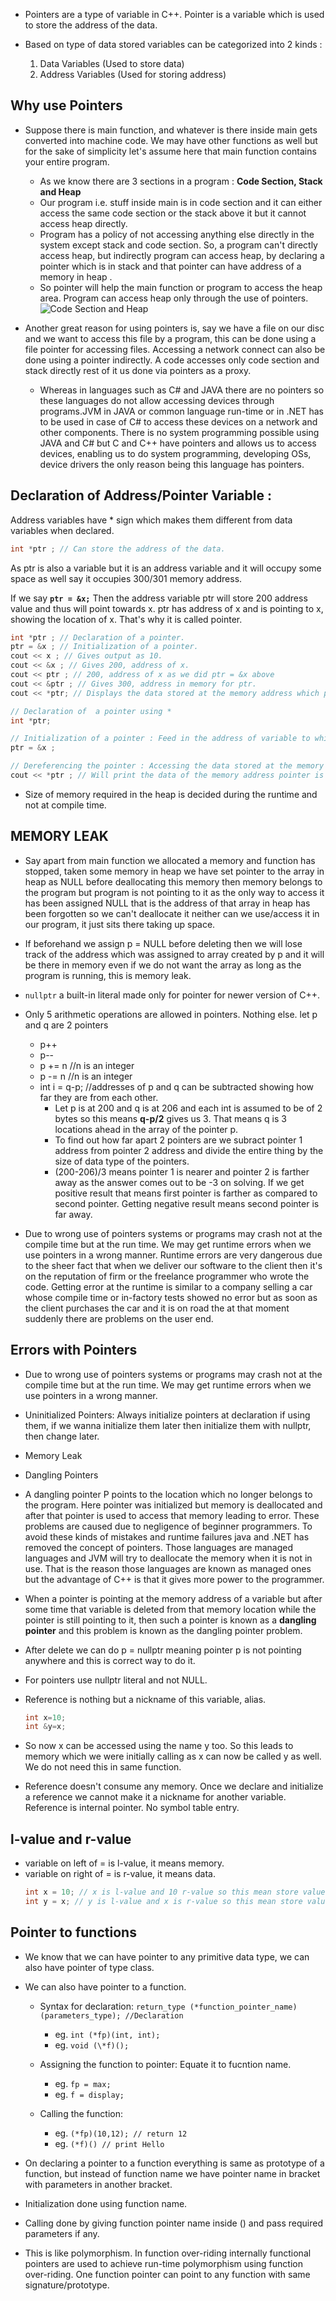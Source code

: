 - Pointers are a type of variable in C++. Pointer is a variable which is used to store the address of the data.
- Based on type of data stored variables can be categorized into 2 kinds :

  1. Data Variables (Used to store data)
  2. Address Variables (Used for storing address)

## Why use Pointers

- Suppose there is main function, and whatever is there inside main gets converted into machine code. We may have other functions as well but for the sake of simplicity let's assume here that main function contains your entire program.

  - As we know there are 3 sections in a program : **Code Section, Stack and Heap**
  - Our program i.e. stuff inside main is in code section and it can either access the same code section or the stack above it but it cannot access heap directly.
  - Program has a policy of not accessing anything else directly in the system except stack and code section. So, a program can't directly access heap, but indirectly program can access heap, by declaring a pointer which is in stack and that pointer can have address of a memory in heap .
  - So pointer will help the main function or program to access the heap area. Program can access heap only through the use of pointers.
    ![Code Section and Heap](https://i.imgur.com/EwTo0Bj.png)

- Another great reason for using pointers is, say we have a file on our disc and we want to access this file by a program, this can be done using a file pointer for accessing files. Accessing a network connect can also be done using a pointer indirectly. A code accesses only code section and stack directly rest of it us done via pointers as a proxy.

  - Whereas in languages such as C# and JAVA there are no pointers so these languages do not allow accessing devices through programs.JVM in JAVA or common language run-time or in .NET has to be used in case of C# to access these devices on a network and other components. There is no system programming possible using JAVA and C# but C and C++ have pointers and allows us to access devices, enabling us to do system programming, developing OSs, device drivers the only reason being this language has pointers.

## Declaration of Address/Pointer Variable :

Address variables have \* sign which makes them different from data variables when declared.

```c++
int *ptr ; // Can store the address of the data.
```

As ptr is also a variable but it is an address variable and it will occupy some space as well say it occupies 300/301 memory address.

If we say **`ptr = &x;`** Then the address variable ptr will store 200 address value and thus will point towards x. ptr has address of x and is pointing to x, showing the location of x. That's why it is called pointer.

```c++
int *ptr ; // Declaration of a pointer.
ptr = &x ; // Initialization of a pointer.
cout << x ; // Gives output as 10.
cout << &x ; // Gives 200, address of x.
cout << ptr ; // 200, address of x as we did ptr = &x above
cout << &ptr ; // Gives 300, address in memory for ptr.
cout << *ptr; // Displays the data stored at the memory address which ptr holds i.e. 10 Dereferencing
```

```c++
// Declaration of  a pointer using *
int *ptr;

// Initialization of a pointer : Feed in the address of variable to which you want ptr to point to
ptr = &x ;

// Dereferencing the pointer : Accessing the data stored at the memory location ptr holds as value
cout << *ptr ; // Will print the data of the memory address pointer is pointing to. In above example address 200 had the data 10.
```

- Size of memory required in the heap is decided during the runtime and not at compile time.

## MEMORY LEAK

- Say apart from main function we allocated a memory and function has stopped, taken some memory in heap we have set pointer to the array in heap as NULL before deallocating this memory then memory belongs to the program but program is not pointing to it as the only way to access it has been assigned NULL that is the address of that array in heap has been forgotten so we can't deallocate it neither can we use/access it in our program, it just sits there taking up space.

- If beforehand we assign p = NULL before deleting then we will lose track of the address which was assigned to array created by p and it will be there in memory even if we do not want the array as long as the program is running, this is memory leak.

- `nullptr` a built-in literal made only for pointer for newer version of C++.

- Only 5 arithmetic operations are allowed in pointers. Nothing else. let p and q are 2 pointers

  - p++
  - p--
  - p += n //n is an integer
  - p -= n //n is an integer
  - int i = q-p; //addresses of p and q can be subtracted showing how far they are from each other.
    - Let p is at 200 and q is at 206 and each int is assumed to be of 2 bytes so this means **q-p/2** gives us 3. That means q is 3 locations ahead in the array of the pointer p.
    - To find out how far apart 2 pointers are we subract pointer 1 address from pointer 2 address and divide the entire thing by the size of data type of the pointers.
    - (200-206)/3 means pointer 1 is nearer and pointer 2 is farther away as the answer comes out to be -3 on solving. If we get positive result that means first pointer is farther as compared to second pointer. Getting negative result means second pointer is far away.

- Due to wrong use of pointers systems or programs may crash not at the compile time but at the run time. We may get runtime errors when we use pointers in a wrong manner. Runtime errors are very dangerous due to the sheer fact that when we deliver our software to the client then it's on the reputation of firm or the freelance programmer who wrote the code. Getting error at the runtime is similar to a company selling a car whose compile time or in-factory tests showed no error but as soon as the client purchases the car and it is on road the at that moment suddenly there are problems on the user end.

## Errors with Pointers

- Due to wrong use of pointers systems or programs may crash not at the compile time but at the run time. We may get runtime errors when we use pointers in a wrong manner.

- Uninitialized Pointers: Always initialize pointers at declaration if using them, if we wanna initialize them later then initialize them with nullptr, then change later.

- Memory Leak
- Dangling Pointers

- A dangling pointer P points to the location which no longer belongs to the program. Here pointer was initialized but memory is deallocated and after that pointer is used to access that memory leading to error. These problems are caused due to negligence of beginner programmers. To avoid these kinds of mistakes and runtime failures java and .NET has removed the concept of pointers. Those languages are managed languages and JVM will try to deallocate the memory when it is not in use. That is the reason those languages are known as managed ones but the advantage of C++ is that it gives more power to the programmer.

- When a pointer is pointing at the memory address of a variable but after some time that variable is deleted from that memory location while the pointer is still pointing to it, then such a pointer is known as a **dangling pointer** and this problem is known as the dangling pointer problem.

- After delete we can do p = nullptr meaning pointer p is not pointing anywhere and this is correct way to do it.
- For pointers use nullptr literal and not NULL.

- Reference is nothing but a nickname of this variable, alias.
  ```cpp
  int x=10;
  int &y=x;
  ```
- So now x can be accessed using the name y too. So this leads to memory which we were initially calling as x can now be called y as well. We do not need this in same function.

- Reference doesn't consume any memory. Once we declare and initialize a reference we cannot make it a nickname for another variable. Reference is internal pointer. No symbol table entry.

## l-value and r-value

- variable on left of = is l-value, it means memory.
- variable on right of = is r-value, it means data.
  ```CPP
  int x = 10; // x is l-value and 10 r-value so this mean store value of 10 at address of x
  int y = x; // y is l-value and x is r-value so this mean store value of x at address of y
  ```

## Pointer to functions

- We know that we can have pointer to any primitive data type, we can also have pointer of type class.
- We can also have pointer to a function.

  - Syntax for declaration: `return_type (*function_pointer_name)(parameters_type); //Declaration`

    - eg. `int (*fp)(int, int);`
    - eg. `void (\*f)();`

  - Assigning the function to pointer: Equate it to fucntion name.

    - eg. `fp = max;`
    - eg. `f = display;`

  - Calling the function:
    - eg. `(*fp)(10,12); // return 12`
    - eg. `(*f)() // print Hello`

- On declaring a pointer to a function everything is same as prototype of a function, but instead of function name we have pointer name in bracket with parameters in another bracket.
- Initialization done using function name.
- Calling done by giving function pointer name inside () and pass required parameters if any.

- This is like polymorphism. In function over-riding internally functional pointers are used to achieve run-time polymorphism using function over-riding. One function pointer can point to any function with same signature/prototype.
